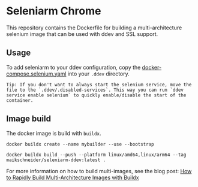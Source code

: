 # Seleniarm Chrome

This repository contains the Dockerfile for building a multi-architecture selenium image that can be used with ddev and SSL support.

## Usage

To add seleniarm to your ddev configuration, copy the [docker-compose.selenium.yaml](./docker-compose.selenium.yaml) into your `.ddev` directory.

    Tip: If you don't want to always start the selenium service, move the file to the `.ddev/.disabled-services`. This way you can run `ddev service enable selenium` to quickly enable/disable the start of the container.

## Image build

The docker image is build with `buildx`. 

```
docker buildx create --name mybuilder --use --bootstrap
```

```
docker buildx build --push --platform linux/amd64,linux/arm64 --tag maikschneider/seleniarm-ddev:latest .
```

For more information on how to build multi-images, see the blog post: [How to Rapidly Build Multi-Architecture Images with Buildx](https://www.docker.com/blog/how-to-rapidly-build-multi-architecture-images-with-buildx/)
